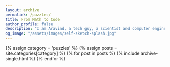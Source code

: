 ```yaml
---
layout: archive
permalink: /puzzles/
title: From Math to Code
author_profile: false
description: "I am Aravind, a tech guy, a scientist and computer engineer by training, and like a good math or coding puzzle. From time to time, I get an idea to invent a puzzle which can be solved by using a combination of math and coding."
og_image: "/assets/images/self-sketch-splash.jpg"
---
```


<div class="grid__wrapper">
  {% assign category = 'puzzles' %}
  {% assign posts = site.categories[category] %}
  {% for post in posts %}
    {% include archive-single.html %}
  {% endfor %}
</div>

